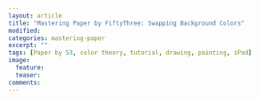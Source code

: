 ```yaml
---
layout: article
title: "Mastering Paper by FiftyThree: Swapping Background Colors"
modified: 
categories: mastering-paper
excerpt: ""
tags: [Paper by 53, color theory, tutorial, drawing, painting, iPad]
image:
  feature:
  teaser:
comments:
---
```


